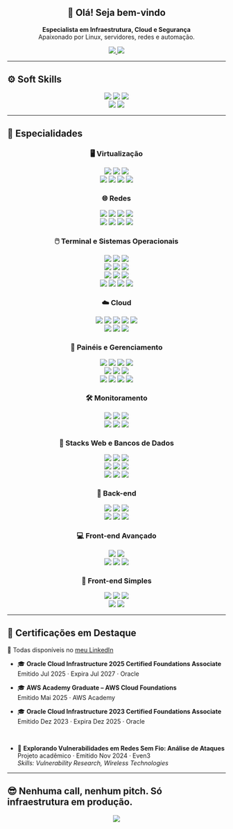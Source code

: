 <h2 align="center">👋 Olá! Seja bem-vindo</h2>


<p align="center">
  <strong>Especialista em Infraestrutura, Cloud e Segurança</strong><br/>
  Apaixonado por Linux, servidores, redes e automação.
</p>

<p align="center">
  <a href="https://www.linkedin.com/in/junglivre/details/certifications" target="_blank">
    <img src="https://img.shields.io/badge/Certificações-LinkedIn-0A66C2?style=for-the-badge&logo=linkedin&logoColor=white"/>
  </a>
  <a href="https://jung.moe" target="_blank">
    <img src="https://img.shields.io/badge/jung.moe-Link%20central-000000?style=for-the-badge&logo=vercel&logoColor=white&labelColor=111111"/>
  </a>
</p>

---

## ⚙ Soft Skills

<div align="center">
<img src="https://img.shields.io/badge/CLI%20Proficiency-000000?style=for-the-badge&logo=gnubash&logoColor=white"/>
<img src="https://img.shields.io/badge/Git%20Workflow-F05032?style=for-the-badge&logo=git&logoColor=white"/>
<img src="https://img.shields.io/badge/Docs%20&%20Research-007ACC?style=for-the-badge&logo=readthedocs&logoColor=white"/>
<br>
<img src="https://img.shields.io/badge/Infra%20&%20Organização-6DB33F?style=for-the-badge&logo=trello&logoColor=white"/>
<img src="https://img.shields.io/badge/Inglês%20Avançado-1A73E8?style=for-the-badge&logo=googletranslate&logoColor=white"/>

</div>

---

## 🧠 Especialidades

<div align="center">

<!-- Virtualização -->
### 🖥️ Virtualização

<img src="https://img.shields.io/badge/Proxmox-E57000?style=for-the-badge&logo=proxmox&logoColor=white"/>
<img src="https://img.shields.io/badge/VMware-607078?style=for-the-badge&logo=vmware&logoColor=white"/>
<img src="https://img.shields.io/badge/VirtualBox-2F61B4?style=for-the-badge&logo=virtualbox&logoColor=white"/>
<br>
<img src="https://img.shields.io/badge/KVM-EE0000?style=for-the-badge&logo=redhat&logoColor=white"/>
<img src="https://img.shields.io/badge/QEMU-FF6600?style=for-the-badge&logo=qemu&logoColor=white"/>
<img src="https://img.shields.io/badge/Xen-452170?style=for-the-badge&logo=citrix&logoColor=white"/>
<img src="https://img.shields.io/badge/Hyper--V-0078D7?style=for-the-badge"/>

<br>

<!-- Redes -->

### 🌐 Redes
<img src="https://img.shields.io/badge/TP‐Link-4ACBD6?style=for-the-badge&logo=tplink&logoColor=white"/>
<img src="https://img.shields.io/badge/Huawei-FF0000?style=for-the-badge&logo=huawei&logoColor=white"/>
<img src="https://img.shields.io/badge/Mercusys-E40000?style=for-the-badge"/>
<img src="https://img.shields.io/badge/Intelbras-10B26F?style=for-the-badge"/>
<br>
<img src="https://img.shields.io/badge/pfSense-212121?style=for-the-badge&logo=pfsense&logoColor=white"/>
<img src="https://img.shields.io/badge/OPNsense-E44A20?style=for-the-badge&logo=opnsense&logoColor=white"/>
<img src="https://img.shields.io/badge/MikroTik-293239?style=for-the-badge&logo=mikrotik&logoColor=white"/>
<img src="https://img.shields.io/badge/OpenWRT-00B5E2?style=for-the-badge&logo=openwrt&logoColor=white"/>

<br>

<!-- SOs -->
### 🖱️ Terminal e Sistemas Operacionais
<img src="https://img.shields.io/badge/Linux-FCC624?style=for-the-badge&logo=linux&logoColor=black"/>
<img src="https://img.shields.io/badge/Bash-121011?style=for-the-badge&logo=gnubash&logoColor=white"/>
<img src="https://img.shields.io/badge/PowerShell-5391FE?style=for-the-badge"/>
<br>
<img src="https://img.shields.io/badge/Alpine%20Linux-0D597F?style=for-the-badge&logo=alpinelinux&logoColor=white"/>
<img src="https://img.shields.io/badge/SUSE-0C322C?style=for-the-badge&logo=suse&logoColor=white"/>
<img src="https://img.shields.io/badge/openSUSE-73BA25?style=for-the-badge&logo=opensuse&logoColor=white"/>
<br>
<img src="https://img.shields.io/badge/Debian-A81D33?style=for-the-badge&logo=debian&logoColor=white"/>
<img src="https://img.shields.io/badge/Ubuntu-E95420?style=for-the-badge&logo=ubuntu&logoColor=white"/>
<img src="https://img.shields.io/badge/Kali%20Linux-557C94?style=for-the-badge&logo=kalilinux&logoColor=white"/>
<br>
<img src="https://img.shields.io/badge/Red%20Hat-EE0000?style=for-the-badge&logo=redhat&logoColor=white"/>
<img src="https://img.shields.io/badge/CentOS-262577?style=for-the-badge&logo=centos&logoColor=white"/>
<img src="https://img.shields.io/badge/AlmaLinux-000000?style=for-the-badge&logo=almalinux&logoColor=white"/>
<img src="https://img.shields.io/badge/Rocky%20Linux-10B981?style=for-the-badge&logo=rockylinux&logoColor=white"/>

<!-- Cloud -->
### ☁️ Cloud
<img src="https://img.shields.io/badge/AWS-232F3E?style=for-the-badge"/>
<img src="https://img.shields.io/badge/Azure-0078D4?style=for-the-badge"/>
<img src="https://img.shields.io/badge/Google%20Cloud-4285F4?style=for-the-badge&logo=googlecloud&logoColor=white"/>

<img src="https://img.shields.io/badge/Oracle%20Cloud-F80000?style=for-the-badge&logo=oracle&logoColor=white"/>
<img src="https://img.shields.io/badge/OVH-123F6D?style=for-the-badge&logo=ovh&logoColor=white"/>
<br>
<img src="https://img.shields.io/badge/Hetzner-CC0000?style=for-the-badge&logo=hetzner&logoColor=white"/>
<img src="https://img.shields.io/badge/Contabo-333?style=for-the-badge&logo=contabo&logoColor=white"/>
<img src="https://img.shields.io/badge/Linode-00A95C?style=for-the-badge&logo=akamai&logoColor=white"/>

<br>

<!-- Painéis -->
### 🧰 Painéis e Gerenciamento
<img src="https://img.shields.io/badge/Cloudflare-F38020?style=for-the-badge&logo=cloudflare&logoColor=white"/>
<img src="https://img.shields.io/badge/Docker-2496ED?style=for-the-badge&logo=docker&logoColor=white"/>
<img src="https://img.shields.io/badge/LXC-333333?style=for-the-badge&logo=linuxcontainers&logoColor=white"/>
<img src="https://img.shields.io/badge/WebMin/VirtualMin-7DA0D0?style=for-the-badge&logo=webmin&logoColor=white"/>
<br>
<img src="https://img.shields.io/badge/cPanel%20&%20WHM-FF6C2C?style=for-the-badge&logo=cpanel&logoColor=white"/>
<img src="https://img.shields.io/badge/Plesk-384959?style=for-the-badge&logo=plesk&logoColor=white"/>
<img src="https://img.shields.io/badge/DirectAdmin-31BAE8?style=for-the-badge"/>
<br>
<img src="https://img.shields.io/badge/aaPanel-26A542?style=for-the-badge"/>
<img src="https://img.shields.io/badge/CloudPanel-1a80de?style=for-the-badge"/>
<img src="https://img.shields.io/badge/CyberPanel-6DCEF3?style=for-the-badge"/>
<img src="https://img.shields.io/badge/FASTPANEL-14B8FB?style=for-the-badge"/>


<br>

<!-- Ferramentas -->
### 🛠 Monitoramento
<img src="https://img.shields.io/badge/Prometheus-E6522C?style=for-the-badge&logo=prometheus&logoColor=white"/>
<img src="https://img.shields.io/badge/Datadog-632CA6?style=for-the-badge&logo=datadog&logoColor=white"/>
<img src="https://img.shields.io/badge/Netdata-00AB44?style=for-the-badge&logo=netdata&logoColor=white"/>
<br>
<img src="https://img.shields.io/badge/Zabbix-DC382D?style=for-the-badge&logo=zabbix&logoColor=white"/>
<img src="https://img.shields.io/badge/Grafana-F46800?style=for-the-badge&logo=grafana&logoColor=white"/>
<img src="https://img.shields.io/badge/Uptime%20Kuma-5CDD8B?style=for-the-badge&logo=uptimekuma&logoColor=white"/>

<br>

<!-- Stacks -->
### 🔧 Stacks Web e Bancos de Dados
<img src="https://img.shields.io/badge/Apache-D22128?style=for-the-badge&logo=apache&logoColor=white"/>
<img src="https://img.shields.io/badge/NGINX-009639?style=for-the-badge&logo=nginx&logoColor=white"/>
<img src="https://img.shields.io/badge/PHP-777BB4?style=for-the-badge&logo=php&logoColor=white"/>
<br>
<img src="https://img.shields.io/badge/MySQL-4479A1?style=for-the-badge&logo=mysql&logoColor=white"/>
<img src="https://img.shields.io/badge/MariaDB-003545?style=for-the-badge&logo=mariadb&logoColor=white"/>
<img src="https://img.shields.io/badge/PostgreSQL-4169E1?style=for-the-badge&logo=postgresql&logoColor=white"/>
<br>
<img src="https://img.shields.io/badge/MongoDB-47A248?style=for-the-badge&logo=mongodb&logoColor=white"/>
<img src="https://img.shields.io/badge/SQLite-003B57?style=for-the-badge&logo=sqlite&logoColor=white"/>
<img src="https://img.shields.io/badge/Supabase-3FCF8E?style=for-the-badge&logo=supabase&logoColor=white"/>

<br>

<!-- Back-end -->
### 🐍 Back-end
<img src="https://img.shields.io/badge/Node.js-5FA04E?style=for-the-badge&logo=nodedotjs&logoColor=white"/>
<img src="https://img.shields.io/badge/Python-3776AB?style=for-the-badge&logo=python&logoColor=white"/>
<img src="https://img.shields.io/badge/REST-e8e8e8?style=for-the-badge&logo=swagger&logoColor=black"/>
<br>
<img src="https://img.shields.io/badge/PM2-2B037A?style=for-the-badge&logo=pm2&logoColor=white"/>
<img src="https://img.shields.io/badge/Flask-3BABC3?style=for-the-badge&logo=flask&logoColor=white"/>
<img src="https://img.shields.io/badge/Gunicorn-499848?style=for-the-badge&logo=gunicorn&logoColor=white"/>

<br>

<!-- Front-end Avançado -->
### 💻 Front-end Avançado
<img src="https://img.shields.io/badge/TypeScript-3178C6?style=for-the-badge&logo=typescript&logoColor=white"/>
<img src="https://img.shields.io/badge/Tailwind-06B6D4?style=for-the-badge&logo=tailwindcss&logoColor=white"/>
<br>
<img src="https://img.shields.io/badge/React-61DAFB?style=for-the-badge&logo=react&logoColor=black"/>
<img src="https://img.shields.io/badge/Vite-646CFF?style=for-the-badge&logo=vite&logoColor=white"/>
<img src="https://img.shields.io/badge/Laravel-FF2D20?style=for-the-badge&logo=laravel&logoColor=white"/>

<br>

<!-- Front-end Simples -->
### 🎨 Front-end Simples
<img src="https://img.shields.io/badge/HTML5-E34F26?style=for-the-badge&logo=html5&logoColor=white"/>
<img src="https://img.shields.io/badge/CSS-663399?style=for-the-badge&logo=css&logoColor=white"/>
<img src="https://img.shields.io/badge/JavaScript-F7DF1E?style=for-the-badge&logo=javascript&logoColor=black"/><br>
<img src="https://img.shields.io/badge/Bootstrap-7952B3?style=for-the-badge&logo=bootstrap&logoColor=white"/>
<img src="https://img.shields.io/badge/WordPress-21759B?style=for-the-badge&logo=wordpress&logoColor=white"/>

</div>

---

## 🧾 Certificações em Destaque

🔐 Todas disponíveis no [meu LinkedIn](https://www.linkedin.com/in/junglivre/details/certifications/)

- 🎓 **Oracle Cloud Infrastructure 2025 Certified Foundations Associate**  
  Emitido Jul 2025 · Expira Jul 2027 · Oracle  

- 🎓 **AWS Academy Graduate – AWS Cloud Foundations**  
  Emitido Mai 2025 · AWS Academy  

- 🎓 **Oracle Cloud Infrastructure 2023 Certified Foundations Associate**  
  Emitido Dez 2023 · Expira Dez 2025 · Oracle  

<br>

- 🧪 **Explorando Vulnerabilidades em Redes Sem Fio: Análise de Ataques**  
  Projeto acadêmico · Emitido Nov 2024 · Even3  
  _Skills: Vulnerability Research, Wireless Technologies_

---

## 😎 Nenhuma call, nenhum pitch. Só infraestrutura em produção.

<p align="center">
  <img src="https://img.shields.io/badge/status-online-green?style=for-the-badge&logo=linux&logoColor=white"/>

</p>
